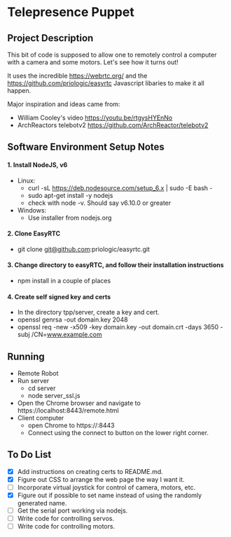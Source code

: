 
Telepresence Puppet
===================

Project Description
-------------------
This bit of code is supposed to allow one to remotely control a computer
with a camera and some motors. Let's see how it turns out!

It uses the incredible https://webrtc.org/ and the https://github.com/priologic/easyrtc
Javascript libaries to make it all happen.

Major inspiration and ideas came from:
  * William Cooley's video https://youtu.be/rtgysHYEnNo
  * ArchReactors telebotv2 https://github.com/ArchReactor/telebotv2

Software Environment Setup Notes
---------------------------------
#### 1. Install NodeJS, v6
  * Linux:
    * curl -sL https://deb.nodesource.com/setup_6.x | sudo -E bash -
    * sudo apt-get install -y nodejs
    * check with node -v. Should say v6.10.0 or greater
  * Windows:
    * Use installer from nodejs.org
#### 2. Clone EasyRTC
  * git clone git@github.com:priologic/easyrtc.git
#### 3. Change directory to easyRTC, and follow their installation instructions
  * npm install in a couple of places
#### 4. Create self signed key and certs
  * In the directory tpp/server, create a key and cert.
  * openssl genrsa -out domain.key 2048
  * openssl req -new -x509 -key domain.key -out domain.crt -days 3650 -subj /CN=www.example.com

Running
---------------------------------
*  Remote Robot
  * Run server
    * cd server
    * node server_ssl.js
  * Open the Chrome browser and navigate to https://localhost:8443/remote.html
* Client computer
  * open Chrome to https://<ip of remote>:8443
  * Connect using the connect to button on the lower right corner.
  
  
To Do List
----------
- [X] Add instructions on creating certs to README.md.
- [X] Figure out CSS to arrange the web page the way I want it.
- [ ] Incorporate virtual joystick for control of camera, motors, etc.
- [X] Figure out if possible to set name instead of using the randomly generated name.
- [ ] Get the serial port working via nodejs.
- [ ] Write code for controlling servos.
- [ ] Write code for controlling motors.
